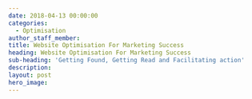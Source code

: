 ```yaml
---
date: 2018-04-13 00:00:00
categories:
  - Optimisation
author_staff_member:
title: Website Optimisation For Marketing Success
heading: Website Optimisation For Marketing Success
sub-heading: 'Getting Found, Getting Read and Facilitating action'
description:
layout: post
hero_image:
---
```


